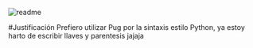 ![readme](https://user-images.githubusercontent.com/39509244/121281072-b5355200-c8ad-11eb-960f-4956edc00071.png)

#Justificación
Prefiero utilizar Pug por la sintaxis estilo Python, ya estoy harto de escribir llaves y parentesis jajaja
